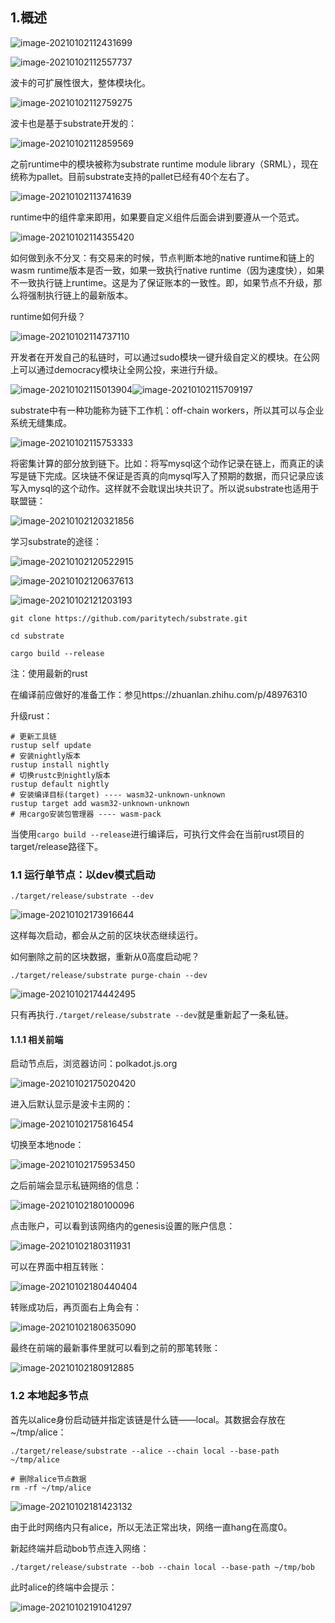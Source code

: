 ## 1.概述

![image-20210102112431699](assets/image-20210102112431699.png)

![image-20210102112557737](assets/image-20210102112557737.png)

波卡的可扩展性很大，整体模块化。

![image-20210102112759275](assets/image-20210102112759275.png)

波卡也是基于substrate开发的：

![image-20210102112859569](assets/image-20210102112859569.png)

 之前runtime中的模块被称为substrate runtime module library（SRML），现在统称为pallet。目前substrate支持的pallet已经有40个左右了。

![image-20210102113741639](assets/image-20210102113741639.png)

runtime中的组件拿来即用，如果要自定义组件后面会讲到要遵从一个范式。

![image-20210102114355420](assets/image-20210102114355420.png)

如何做到永不分叉：有交易来的时候，节点判断本地的native runtime和链上的wasm runtime版本是否一致，如果一致执行native runtime（因为速度快），如果不一致执行链上runtime。这是为了保证账本的一致性。即，如果节点不升级，那么将强制执行链上的最新版本。

runtime如何升级？

![image-20210102114737110](assets/image-20210102114737110.png)

开发者在开发自己的私链时，可以通过sudo模块一键升级自定义的模块。在公网上可以通过democracy模块让全网公投，来进行升级。

![image-20210102115013904](assets/image-20210102115013904.png)![image-20210102115709197](assets/image-20210102115709197.png)

substrate中有一种功能称为链下工作机：off-chain workers，所以其可以与企业系统无缝集成。

![image-20210102115753333](assets/image-20210102115753333.png)

将密集计算的部分放到链下。比如：将写mysql这个动作记录在链上，而真正的读写是链下完成。区块链不保证是否真的向mysql写入了预期的数据，而只记录应该写入mysql的这个动作。这样就不会耽误出块共识了。所以说substrate也适用于联盟链：

![image-20210102120321856](assets/image-20210102120321856.png)

学习substrate的途径：

![image-20210102120522915](assets/image-20210102120522915.png)

![image-20210102120637613](assets/image-20210102120637613.png)

![image-20210102121203193](assets/image-20210102121203193.png)

```shell
git clone https://github.com/paritytech/substrate.git

cd substrate

cargo build --release
```

注：使用最新的rust

在编译前应做好的准备工作：参见https://zhuanlan.zhihu.com/p/48976310

升级rust：

```shell
# 更新工具链
rustup self update
# 安装nightly版本
rustup install nightly
# 切换rustc到nightly版本
rustup default nightly
# 安装编译目标(target) ---- wasm32-unknown-unknown
rustup target add wasm32-unknown-unknown
# 用cargo安装包管理器 ---- wasm-pack
```

当使用`cargo build --release`进行编译后，可执行文件会在当前rust项目的target/release路径下。

### 1.1 运行单节点：以dev模式启动

```shell
./target/release/substrate --dev
```

![image-20210102173916644](assets/image-20210102173916644.png)

这样每次启动，都会从之前的区块状态继续运行。

如何删除之前的区块数据，重新从0高度启动呢？

```shell
./target/release/substrate purge-chain --dev
```

![image-20210102174442495](assets/image-20210102174442495.png)

只有再执行`./target/release/substrate --dev`就是重新起了一条私链。

#### 1.1.1 相关前端

启动节点后，浏览器访问：polkadot.js.org

![image-20210102175020420](assets/image-20210102175020420.png)

进入后默认显示是波卡主网的：

![image-20210102175816454](assets/image-20210102175816454.png)

切换至本地node：

![image-20210102175953450](assets/image-20210102175953450.png)

之后前端会显示私链网络的信息：

![image-20210102180100096](assets/image-20210102180100096.png)

点击账户，可以看到该网络内的genesis设置的账户信息：

![image-20210102180311931](assets/image-20210102180311931.png)

可以在界面中相互转账：

![image-20210102180440404](assets/image-20210102180440404.png)

转账成功后，再页面右上角会有：

![image-20210102180635090](assets/image-20210102180635090.png)

最终在前端的最新事件里就可以看到之前的那笔转账：

![image-20210102180912885](assets/image-20210102180912885.png)

### 1.2 本地起多节点

首先以alice身份启动链并指定该链是什么链——local。其数据会存放在 ~/tmp/alice：

```shell
./target/release/substrate --alice --chain local --base-path ~/tmp/alice

# 删除alice节点数据
rm -rf ~/tmp/alice
```

![image-20210102181423132](assets/image-20210102181423132.png)

由于此时网络内只有alice，所以无法正常出块，网络一直hang在高度0。

新起终端并启动bob节点连入网络：

```shell
./target/release/substrate --bob --chain local --base-path ~/tmp/bob
```

此时alice的终端中会提示：

![image-20210102191041297](assets/image-20210102191041297.png)



